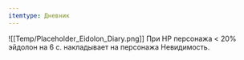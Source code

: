 ```yaml
---
itemtype: Дневник
---
```

![[Temp/Placeholder_Eidolon_Diary.png]]
При HP персонажа < 20% эйдолон на 6 с. накладывает на персонажа Невидимость.
